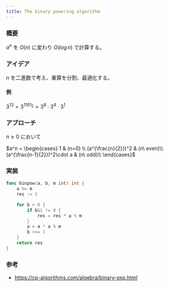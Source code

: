 ```yaml
---
title: The binary powering algorithm
---
```


### 概要

$a^n$ を $O(n)$ に変わり $O(log\, n)$ で計算する。

### アイデア

$n$ を二進数で考え、乗算を分割、最適化する。

#### 例

$3^{13} = 3^{1101_2} = 3^8\cdot3^4\cdot3^1$

### アプローチ

$n\geq0$ において

$a^n = \begin{cases}
    1 & (n=0) \\
    (a^{\frac{n}{2}})^2 & (n\ even)\\
    (a^{\frac{n-1}{2}})^2\cdot a & (n\ odd)\\
  \end{cases}$

### 実装

```go
func binpow(a, b, m int) int {
	a %= m
	res := 1

	for b > 0 {
		if b&1 != 0 {
			res = res * a % m
		}
		a = a * a % m
		b >>= 1
	}
	return res
}
```

### 参考

- https://cp-algorithms.com/algebra/binary-exp.html

